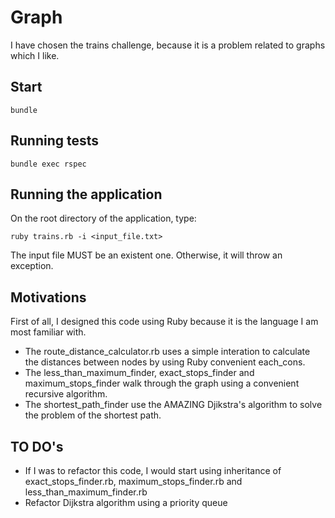 # Graph

I have chosen the trains challenge, because it is a problem related to graphs which I like.

## Start

    bundle

## Running tests

    bundle exec rspec

## Running the application

On the root directory of the application, type:

    ruby trains.rb -i <input_file.txt>

The input file MUST be an existent one. Otherwise, it will throw an exception.

## Motivations

First of all, I designed this code using Ruby because it is the language I am most
familiar with.

- The route_distance_calculator.rb uses a simple interation to calculate the distances between
nodes by using Ruby convenient each_cons.
- The less_than_maximum_finder, exact_stops_finder and maximum_stops_finder walk through the graph
using a convenient recursive algorithm.
- The shortest_path_finder use the AMAZING Djikstra's algorithm to solve the problem of the shortest path.


## TO DO's

- If I was to refactor this code, I would start using inheritance of exact_stops_finder.rb,
maximum_stops_finder.rb and less_than_maximum_finder.rb
- Refactor Dijkstra algorithm using a priority queue